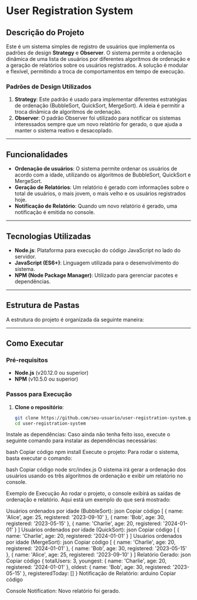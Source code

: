 ﻿# **User Registration System**

## **Descrição do Projeto**

Este é um sistema simples de registro de usuários que implementa os padrões de design **Strategy** e **Observer**. O sistema permite a ordenação dinâmica de uma lista de usuários por diferentes algoritmos de ordenação e a geração de relatórios sobre os usuários registrados. A solução é modular e flexível, permitindo a troca de comportamentos em tempo de execução.

### **Padrões de Design Utilizados**
1. **Strategy**: Este padrão é usado para implementar diferentes estratégias de ordenação (BubbleSort, QuickSort, MergeSort). A ideia é permitir a troca dinâmica de algoritmos de ordenação.
2. **Observer**: O padrão Observer foi utilizado para notificar os sistemas interessados sempre que um novo relatório for gerado, o que ajuda a manter o sistema reativo e desacoplado.

---

## **Funcionalidades**

- **Ordenação de usuários**: O sistema permite ordenar os usuários de acordo com a idade, utilizando os algoritmos de BubbleSort, QuickSort e MergeSort.
- **Geração de Relatórios**: Um relatório é gerado com informações sobre o total de usuários, o mais jovem, o mais velho e os usuários registrados hoje.
- **Notificação de Relatório**: Quando um novo relatório é gerado, uma notificação é emitida no console.

---

## **Tecnologias Utilizadas**

- **Node.js**: Plataforma para execução do código JavaScript no lado do servidor.
- **JavaScript (ES6+)**: Linguagem utilizada para o desenvolvimento do sistema.
- **NPM (Node Package Manager)**: Utilizado para gerenciar pacotes e dependências.

---

## **Estrutura de Pastas**

A estrutura do projeto é organizada da seguinte maneira:


---

## **Como Executar**

### **Pré-requisitos**

- **Node.js** (v20.12.0 ou superior)
- **NPM** (v10.5.0 ou superior)

### **Passos para Execução**

1. **Clone o repositório**:
   ```bash
   git clone https://github.com/seu-usuario/user-registration-system.git
   cd user-registration-system

Instale as dependências: Caso ainda não tenha feito isso, execute o seguinte comando para instalar as dependências necessárias:

bash
Copiar código
npm install
Execute o projeto: Para rodar o sistema, basta executar o comando:

bash
Copiar código
node src/index.js
O sistema irá gerar a ordenação dos usuários usando os três algoritmos de ordenação e exibir um relatório no console.

Exemplo de Execução
Ao rodar o projeto, o console exibirá as saídas de ordenação e relatório. Aqui está um exemplo do que será mostrado:

Usuários ordenados por idade (BubbleSort):
json
Copiar código
[
  { name: 'Alice', age: 25, registered: '2023-09-10' },
  { name: 'Bob', age: 30, registered: '2023-05-15' },
  { name: 'Charlie', age: 20, registered: '2024-01-01' }
]
Usuários ordenados por idade (QuickSort):
json
Copiar código
[
  { name: 'Charlie', age: 20, registered: '2024-01-01' }
]
Usuários ordenados por idade (MergeSort):
json
Copiar código
[
  { name: 'Charlie', age: 20, registered: '2024-01-01' },
  { name: 'Bob', age: 30, registered: '2023-05-15' },
  { name: 'Alice', age: 25, registered: '2023-09-10' }
]
Relatório Gerado:
json
Copiar código
{
  totalUsers: 3,
  youngest: { name: 'Charlie', age: 20, registered: '2024-01-01' },
  oldest: { name: 'Bob', age: 30, registered: '2023-05-15' },
  registeredToday: []
}
Notificação de Relatório:
arduino
Copiar código

Console Notification: Novo relatório foi gerado.
